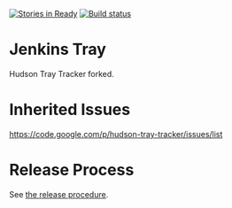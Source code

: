 [![Stories in Ready](https://badge.waffle.io/zionyx/jenkins-tray.png?label=ready&title=Ready)](https://waffle.io/zionyx/jenkins-tray) [![Build status](https://ci.appveyor.com/api/projects/status/5dbg80yah8w90hlm?svg=true)](https://ci.appveyor.com/project/zionyx/jenkins-tray-tracker)

Jenkins Tray
============

Hudson Tray Tracker forked.

Inherited Issues
================
https://code.google.com/p/hudson-tray-tracker/issues/list

Release Process
================
See [the release procedure](RELEASE.md).